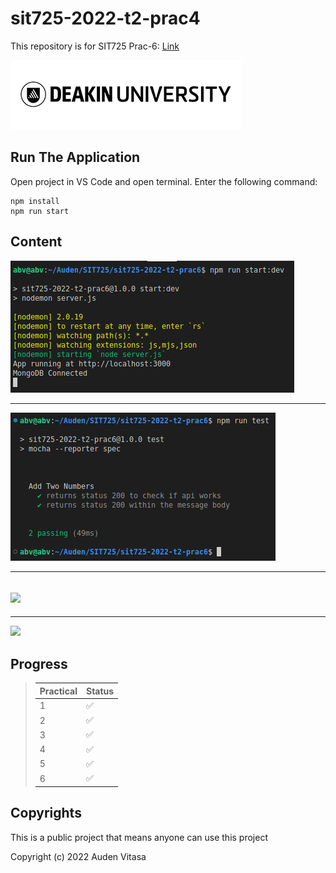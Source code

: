 # sit725-2022-t2-prac4

This repository is for SIT725 Prac-6: [Link](https://github.com/abvitasa/sit725-2022-t2-prac6)

![deakin_logo](public/images/readme/deakin_logo.png)

## Run The Application

Open project in VS Code and open terminal. Enter the following command:

```
npm install
npm run start
```

## Content

<img src="public/images/readme/1.png">

---

<img src="public/images/readme/2.png">

---

## <img src="public/images/readme/3.png">

---

<img src="public/images/readme/4.png">

## Progress

> | Practical | Status |
> | :-------- | ------ |
> | 1         | ✅     |
> | 2         | ✅     |
> | 3         | ✅     |
> | 4         | ✅     |
> | 5         | ✅     |
> | 6         | ✅     |

## Copyrights

This is a public project that means anyone can use this project

Copyright (c) 2022 Auden Vitasa
